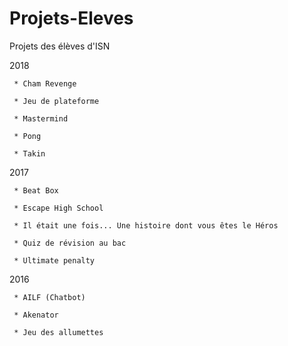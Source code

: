 # Projets-Eleves
Projets des élèves d'ISN



2018

	 * Cham Revenge

	 * Jeu de plateforme
	 
	 * Mastermind
	 
	 * Pong
	 
	 * Takin


2017

	 * Beat Box

	 * Escape High School
	 
	 * Il était une fois... Une histoire dont vous êtes le Héros
	 
	 * Quiz de révision au bac
	 
	 * Ultimate penalty


2016

	 * AILF (Chatbot)
	 
	 * Akenator

	 * Jeu des allumettes


